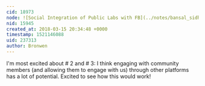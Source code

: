 ```yaml
---
cid: 18973
node: ![Social Integration of Public Labs with FB](../notes/bansal_sidharth2996/03-14-2018/social-integration-of-public-labs-with-fb)
nid: 15945
created_at: 2018-03-15 20:34:48 +0000
timestamp: 1521146088
uid: 237313
author: Bronwen
---
```


I'm most excited about # 2 and # 3: I think engaging with community members (and allowing them to engage with us) through other platforms has a lot of potential. Excited to see how this would work!